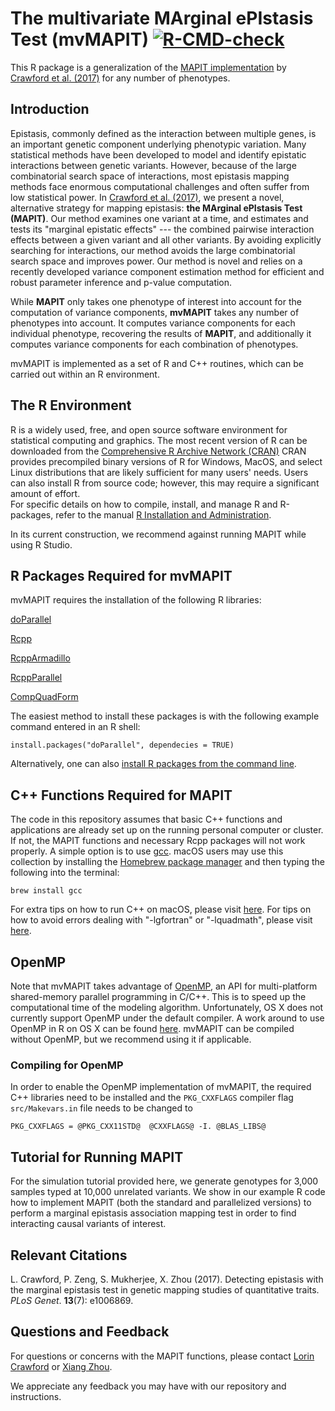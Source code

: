 # The multivariate MArginal ePIstasis Test (mvMAPIT) [![R-CMD-check](https://github.com/lcrawlab/mvMAPIT/actions/workflows/check-standard.yaml/badge.svg)](https://github.com/lcrawlab/mvMAPIT/actions/workflows/check-standard.yaml)

This R package is a generalization of the [MAPIT implementation](https://github.com/lorinanthony/MAPIT) by [Crawford et al. (2017)](http://journals.plos.org/plosgenetics/article?id=10.1371/journal.pgen.1006869) for any number of phenotypes.

## Introduction
Epistasis, commonly defined as the interaction between multiple genes, is an important genetic component underlying phenotypic variation. Many statistical methods have been developed to model and identify epistatic interactions between genetic variants.
However, because of the large combinatorial search space of interactions, most epistasis mapping methods face enormous computational challenges and often suffer from low statistical power. In [Crawford et al. (2017)](http://journals.plos.org/plosgenetics/article?id=10.1371/journal.pgen.1006869), we present a novel, alternative strategy for mapping epistasis: **the MArginal ePIstasis Test (MAPIT)**.
Our method examines one variant at a time, and estimates and tests its "marginal epistatic effects" --- the combined pairwise interaction effects between a given variant and all other variants. By avoiding explicitly searching for interactions, our method avoids the large combinatorial search space and improves power.
Our method is novel and relies on a recently developed variance component estimation method for efficient and robust parameter inference and p-value computation.

While **MAPIT** only takes one phenotype of interest into account for the computation of variance components, **mvMAPIT** takes any number of phenotypes into account. It computes variance components for each individual phenotype, recovering the results of **MAPIT**, and additionally it computes variance components for each combination of phenotypes.  

mvMAPIT is implemented as a set of R and C++ routines, which can be carried out within an R environment.


## The R Environment
R is a widely used, free, and open source software environment for statistical computing and graphics. The most recent version of R can be downloaded from the
[Comprehensive R Archive Network (CRAN)](http://cran.r-project.org/)
CRAN provides precompiled binary versions of R for Windows, MacOS, and select Linux distributions that are likely sufficient for many users' needs.  Users can also install R from source code;  however, this may require a significant amount of effort.  
For specific details on how to compile, install, and manage R and R-packages, refer to the manual [R Installation and Administration](http://cran.r-project.org/doc/manuals/r-release/R-admin.html).

In its current construction, we recommend against running MAPIT while using R Studio.

## R Packages Required for mvMAPIT
mvMAPIT requires the installation of the following R libraries:

[doParallel](https://cran.r-project.org/web/packages/doParallel/index.html)

[Rcpp](https://cran.r-project.org/web/packages/Rcpp/index.html)

[RcppArmadillo](https://cran.r-project.org/web/packages/RcppArmadillo/index.html)

[RcppParallel](https://cran.r-project.org/web/packages/RcppParallel/index.html)

[CompQuadForm](https://cran.r-project.org/web/packages/CompQuadForm/index.html)

The easiest method to install these packages is with the following example command entered in an R shell:

    install.packages("doParallel", dependecies = TRUE)

Alternatively, one can also [install R packages from the command line](http://cran.r-project.org/doc/manuals/r-release/R-admin.html#Installing-packages).

## C++ Functions Required for MAPIT
The code in this repository assumes that basic C++ functions and applications are already set up on the running personal computer or cluster. If not, the MAPIT functions and necessary Rcpp packages will not work properly.
A simple option is to use [gcc](https://gcc.gnu.org/). macOS users may use this collection by installing the [Homebrew package manager](http://brew.sh/index.html) and then typing the following into the terminal:

    brew install gcc

For extra tips on how to run C++ on macOS, please visit [here](http://seananderson.ca/2013/11/18/rcpp-mavericks.html). For tips on how to avoid errors dealing with "-lgfortran" or "-lquadmath", please visit [here](http://thecoatlessprofessor.com/programming/rcpp-rcpparmadillo-and-os-x-mavericks-lgfortran-and-lquadmath-error/).

## OpenMP

Note that mvMAPIT takes advantage of [OpenMP](http://openmp.org/wp/), an API for multi-platform shared-memory parallel programming in C/C++. This is to speed up the computational time of the modeling algorithm. Unfortunately, OS X does not currently support OpenMP under the default compiler.
A work around to use OpenMP in R on OS X can be found [here](http://thecoatlessprofessor.com/programming/openmp-in-r-on-os-x/). mvMAPIT can be compiled without OpenMP, but we recommend using it if applicable.

### Compiling for OpenMP
In order to enable the OpenMP implementation of mvMAPIT, the required C++ libraries need to be installed and the `PKG_CXXFLAGS` compiler flag `src/Makevars.in` file needs to be changed to

    PKG_CXXFLAGS = @PKG_CXX11STD@  @CXXFLAGS@ -I. @BLAS_LIBS@

## Tutorial for Running MAPIT
For the simulation tutorial provided here, we generate genotypes for 3,000 samples typed at 10,000 unrelated variants. We show in our example R code how to implement MAPIT (both the standard and parallelized versions) to perform a marginal epistasis association mapping test in order to find interacting causal variants of interest.

## Relevant Citations
L. Crawford, P. Zeng, S. Mukherjee, X. Zhou (2017). Detecting epistasis with the marginal epistasis test in genetic mapping studies of quantitative traits. *PLoS Genet*. **13**(7): e1006869.

## Questions and Feedback
For questions or concerns with the MAPIT functions, please contact
[Lorin Crawford](mailto:lorin_crawford@brown.edu) or
[Xiang Zhou](mailto:xzhousph@umich.edu).

We appreciate any feedback you may have with our repository and instructions.
